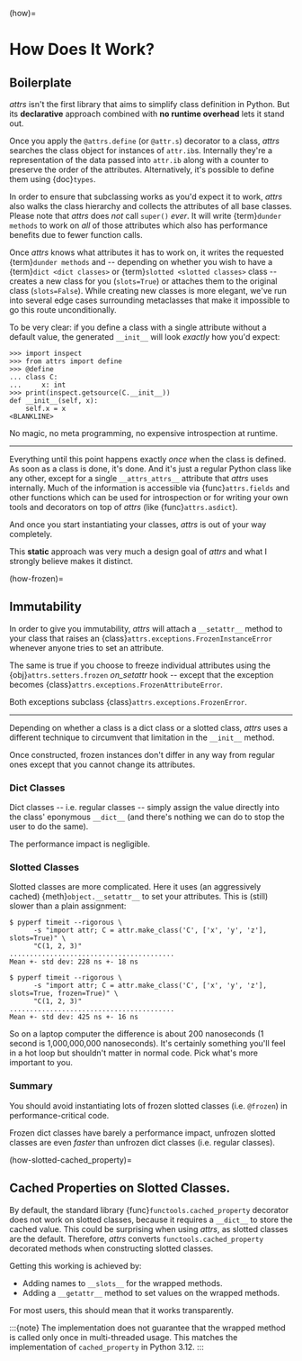 (how)=

# How Does It Work?

## Boilerplate

*attrs* isn't the first library that aims to simplify class definition in Python.
But its **declarative** approach combined with **no runtime overhead** lets it stand out.

Once you apply the `@attrs.define` (or `@attr.s`) decorator to a class, *attrs* searches the class object for instances of `attr.ib`s.
Internally they're a representation of the data passed into `attr.ib` along with a counter to preserve the order of the attributes.
Alternatively, it's possible to define them using {doc}`types`.

In order to ensure that subclassing works as you'd expect it to work, *attrs* also walks the class hierarchy and collects the attributes of all base classes.
Please note that *attrs* does *not* call `super()` *ever*.
It will write {term}`dunder methods` to work on *all* of those attributes which also has performance benefits due to fewer function calls.

Once *attrs* knows what attributes it has to work on, it writes the requested {term}`dunder methods` and -- depending on whether you wish to have a {term}`dict <dict classes>` or {term}`slotted <slotted classes>` class -- creates a new class for you (`slots=True`) or attaches them to the original class (`slots=False`).
While creating new classes is more elegant, we've run into several edge cases surrounding metaclasses that make it impossible to go this route unconditionally.

To be very clear: if you define a class with a single attribute without a default value, the generated `__init__` will look *exactly* how you'd expect:

```{doctest}
>>> import inspect
>>> from attrs import define
>>> @define
... class C:
...     x: int
>>> print(inspect.getsource(C.__init__))
def __init__(self, x):
    self.x = x
<BLANKLINE>
```

No magic, no meta programming, no expensive introspection at runtime.

---

Everything until this point happens exactly *once* when the class is defined.
As soon as a class is done, it's done.
And it's just a regular Python class like any other, except for a single `__attrs_attrs__` attribute that *attrs* uses internally.
Much of the information is accessible via {func}`attrs.fields` and other functions which can be used for introspection or for writing your own tools and decorators on top of *attrs* (like {func}`attrs.asdict`).

And once you start instantiating your classes, *attrs* is out of your way completely.

This **static** approach was very much a design goal of *attrs* and what I strongly believe makes it distinct.

(how-frozen)=

## Immutability

In order to give you immutability, *attrs* will attach a `__setattr__` method to your class that raises an {class}`attrs.exceptions.FrozenInstanceError` whenever anyone tries to set an attribute.

The same is true if you choose to freeze individual attributes using the {obj}`attrs.setters.frozen` *on_setattr* hook -- except that the exception becomes {class}`attrs.exceptions.FrozenAttributeError`.

Both exceptions subclass {class}`attrs.exceptions.FrozenError`.

---

Depending on whether a class is a dict class or a slotted class, *attrs* uses a different technique to circumvent that limitation in the `__init__` method.

Once constructed, frozen instances don't differ in any way from regular ones except that you cannot change its attributes.


### Dict Classes

Dict classes -- i.e. regular classes -- simply assign the value directly into the class' eponymous `__dict__` (and there's nothing we can do to stop the user to do the same).

The performance impact is negligible.


### Slotted Classes

Slotted classes are more complicated.
Here it uses (an aggressively cached) {meth}`object.__setattr__` to set your attributes.
This is (still) slower than a plain assignment:

```none
$ pyperf timeit --rigorous \
      -s "import attr; C = attr.make_class('C', ['x', 'y', 'z'], slots=True)" \
      "C(1, 2, 3)"
.........................................
Mean +- std dev: 228 ns +- 18 ns

$ pyperf timeit --rigorous \
      -s "import attr; C = attr.make_class('C', ['x', 'y', 'z'], slots=True, frozen=True)" \
      "C(1, 2, 3)"
.........................................
Mean +- std dev: 425 ns +- 16 ns
```

So on a laptop computer the difference is about 200 nanoseconds (1 second is 1,000,000,000 nanoseconds).
It's certainly something you'll feel in a hot loop but shouldn't matter in normal code.
Pick what's more important to you.

### Summary

You should avoid instantiating lots of frozen slotted classes (i.e. `@frozen`) in performance-critical code.

Frozen dict classes have barely a performance impact, unfrozen slotted classes are even *faster* than unfrozen dict classes (i.e. regular classes).


(how-slotted-cached_property)=

## Cached Properties on Slotted Classes.

By default, the standard library {func}`functools.cached_property` decorator does not work on slotted classes, because it requires a `__dict__` to store the cached value.
This could be surprising when using *attrs*, as slotted classes are the default.
Therefore, *attrs* converts `functools.cached_property` decorated methods when constructing slotted classes.

Getting this working is achieved by:

* Adding names to `__slots__` for the wrapped methods.
* Adding a `__getattr__` method to set values on the wrapped methods.

For most users, this should mean that it works transparently.

:::{note}
The implementation does not guarantee that the wrapped method is called only once in multi-threaded usage.
This matches the implementation of `cached_property` in Python 3.12.
:::
